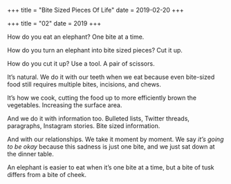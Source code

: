 +++
title = "Bite Sized Pieces Of Life"
date = 2019-02-20
+++

+++
title = "02"
date = 2019
+++

How do you eat an elephant? One bite at a time.

How do you turn an elephant into bite sized pieces? Cut it up.

How do you cut it up? Use a tool. A pair of scissors.

It&#8217;s natural. We do it with our teeth when we eat because even bite-sized food still requires multiple bites, incisions, and chews.

It&#8217;s how we cook, cutting the food up to more efficiently brown the vegetables. Increasing the surface area.

And we do it with information too. Bulleted lists, Twitter threads, paragraphs, Instagram stories. Bite sized information.

And with our relationships. We take it moment by moment. We say _it&#8217;s going to be okay_ because this sadness is just one bite, and we just sat down at the dinner table.

An elephant is easier to eat when it&#8217;s one bite at a time, but a bite of tusk differs from a bite of cheek.